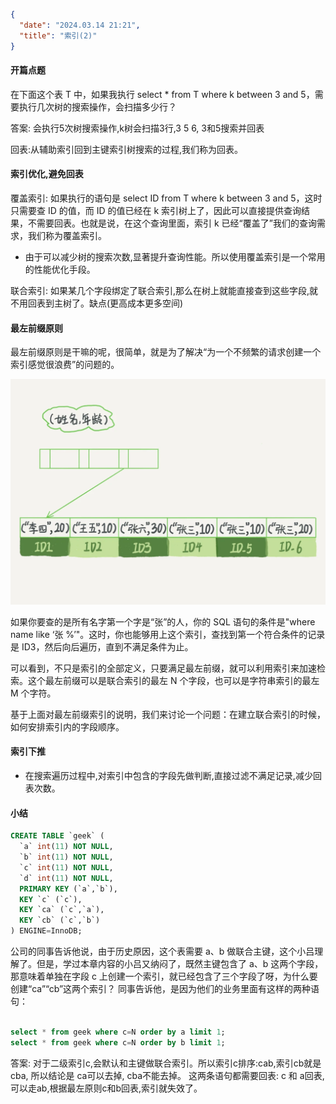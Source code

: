 ```json
{
  "date": "2024.03.14 21:21",
  "title": "索引(2)"
}
```

#### 开篇点题

在下面这个表 T 中，如果我执行 select * from T where k between 3 and 5，需要执行几次树的搜索操作，会扫描多少行？

答案: 会执行5次树搜索操作,k树会扫描3行,3 5 6, 3和5搜索并回表 

回表:从辅助索引回到主键索引树搜索的过程,我们称为回表。

#### 索引优化,避免回表


覆盖索引:
如果执行的语句是 select ID from T where k between 3 and 5，这时只需要查 ID 的值，而 ID 的值已经在 k 索引树上了，因此可以直接提供查询结果，不需要回表。也就是说，在这个查询里面，索引 k 已经“覆盖了”我们的查询需求，我们称为覆盖索引。

- 由于可以减少树的搜索次数,显著提升查询性能。所以使用覆盖索引是一个常用的性能优化手段。


联合索引: 如果某几个字段绑定了联合索引,那么在树上就能直接查到这些字段,就不用回表到主树了。缺点(更高成本更多空间)



#### 最左前缀原则
最左前缀原则是干嘛的呢，很简单，就是为了解决“为一个不频繁的请求创建一个索引感觉很浪费”的问题的。

![示例图片](image.png)

如果你要查的是所有名字第一个字是“张”的人，你的 SQL 语句的条件是"where name like ‘张 %’"。这时，你也能够用上这个索引，查找到第一个符合条件的记录是 ID3，然后向后遍历，直到不满足条件为止。

可以看到，不只是索引的全部定义，只要满足最左前缀，就可以利用索引来加速检索。这个最左前缀可以是联合索引的最左 N 个字段，也可以是字符串索引的最左 M 个字符。

基于上面对最左前缀索引的说明，我们来讨论一个问题：在建立联合索引的时候，如何安排索引内的字段顺序。


#### 索引下推

- 在搜索遍历过程中,对索引中包含的字段先做判断,直接过滤不满足记录,减少回表次数。


#### 小结

```sql
CREATE TABLE `geek` (
  `a` int(11) NOT NULL,
  `b` int(11) NOT NULL,
  `c` int(11) NOT NULL,
  `d` int(11) NOT NULL,
  PRIMARY KEY (`a`,`b`),
  KEY `c` (`c`),
  KEY `ca` (`c`,`a`),
  KEY `cb` (`c`,`b`)
) ENGINE=InnoDB;
```

公司的同事告诉他说，由于历史原因，这个表需要 a、b 做联合主键，这个小吕理解了。但是，学过本章内容的小吕又纳闷了，既然主键包含了 a、b 这两个字段，那意味着单独在字段 c 上创建一个索引，就已经包含了三个字段了呀，为什么要创建“ca”“cb”这两个索引？
同事告诉他，是因为他们的业务里面有这样的两种语句：
```sql

select * from geek where c=N order by a limit 1;
select * from geek where c=N order by b limit 1;

```

答案: 对于二级索引c,会默认和主键做联合索引。所以索引c排序:cab,索引cb就是cba,
所以结论是 ca可以去掉, cba不能去掉。 
这两条语句都需要回表: c 和 a回表,可以走ab,根据最左原则c和b回表,索引就失效了。







